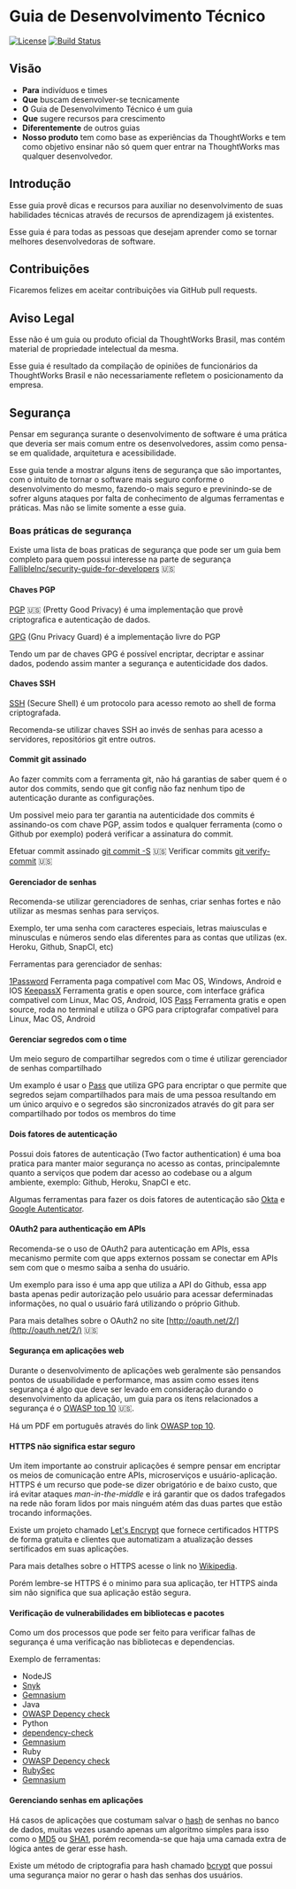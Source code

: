# Guia de Desenvolvimento Técnico

[![License](https://img.shields.io/aur/license/yaourt.svg?maxAge=2592000)](https://github.com/ThoughtWorksInc/guia-de-desenvolvimento-tecnico/blob/master/LICENSE)
[![Build Status](https://snap-ci.com/ThoughtWorksInc/guia-de-desenvolvimento-tecnico/branch/master/build_image)](https://snap-ci.com/ThoughtWorksInc/guia-de-desenvolvimento-tecnico/branch/master)

## Visão

* **Para** indivíduos e times
* **Que** buscam desenvolver-se tecnicamente
* **O** Guia de Desenvolvimento Técnico é um guia
* **Que** sugere recursos para crescimento
* **Diferentemente** de outros guias
* **Nosso produto** tem como base as experiências da ThoughtWorks e tem como
  objetivo ensinar não só quem quer entrar na ThoughtWorks mas qualquer
  desenvolvedor.

## Introdução

Esse guia provê dicas e recursos para auxiliar no desenvolvimento de suas
habilidades técnicas através de recursos de aprendizagem já existentes.

Esse guia é para todas as pessoas que desejam aprender como se tornar
melhores desenvolvedoras de software.

## Contribuições

Ficaremos felizes em aceitar contribuições via GitHub pull requests.

## Aviso Legal

Esse não é um guia ou produto oficial da ThoughtWorks Brasil,
mas contém material de propriedade intelectual da mesma.

Esse guia é resultado da compilação de opiniões de funcionários da
ThoughtWorks Brasil e não necessariamente refletem o posicionamento da empresa.

## Segurança

Pensar em segurança surante o desenvolvimento de software é uma prática que deveria ser mais comum
entre os desenvolvedores, assim como pensa-se em qualidade, arquitetura e acessibilidade.

Esse guia tende a mostrar alguns itens de segurança que são importantes, com o intuito de tornar o software mais seguro
conforme o desenvolvimento do mesmo, fazendo-o mais seguro e previnindo-se de sofrer alguns ataques por falta de conhecimento
de algumas ferramentas e práticas. Mas não se limite somente a esse guia.

### Boas práticas de segurança

Existe uma lista de boas praticas de segurança que pode ser um guia bem completo para quem possui interesse
na parte de segurança [FallibleInc/security-guide-for-developers](https://github.com/FallibleInc/security-guide-for-developers) :us:

#### Chaves PGP

[PGP](https://en.wikipedia.org/wiki/Pretty_Good_Privacy) :us: (Pretty Good Privacy) é uma implementação que provê criptografica e autenticação de dados.

[GPG](https://pt.wikipedia.org/wiki/GNU_Privacy_Guard) (Gnu Privacy Guard) é a implementação livre do PGP

Tendo um par de chaves GPG é possível encriptar, decriptar e assinar dados, podendo assim manter a segurança e autenticidade dos dados.

#### Chaves SSH

[SSH](https://pt.wikipedia.org/wiki/Secure_Shell) (Secure Shell) é um protocolo para acesso remoto ao shell de forma criptografada.

Recomenda-se utilizar chaves SSH ao invés de senhas para acesso a servidores, repositórios git entre outros.

#### Commit git assinado

Ao fazer commits com a ferramenta git, não há garantias de saber quem é o autor dos commits, sendo que git config não faz nenhum tipo de autenticação durante as configurações.

Um possivel meio para ter garantia na autenticidade dos commits é assinando-os com chave PGP, assim todos e qualquer ferramenta (como o Github por exemplo)
poderá verificar a assinatura do commit.

Efetuar commit assinado [git commit -S](https://git-scm.com/docs/git-commit) :us:
Verificar commits [git verify-commit](https://git-scm.com/docs/git-verify-commit) :us:

#### Gerenciador de senhas

Recomenda-se utilizar gerenciadores de senhas, criar senhas fortes e não utilizar as mesmas senhas para serviços.

Exemplo, ter uma senha com caracteres especiais, letras maiusculas e minusculas e números sendo elas diferentes
para as contas que utilizas (ex. Heroku, Github, SnapCI, etc)

Ferramentas para gerenciador de senhas:

[1Password](https://1password.com/) Ferramenta paga compatível com Mac OS, Windows, Android e IOS
[KeepassX](https://www.keepassx.org/) Ferramenta gratis e open source, com interface gráfica compativel com Linux, Mac OS, Android, IOS
[Pass](https://www.passwordstore.org/) Ferramenta gratis e open source, roda no terminal e utiliza o GPG para criptografar compativel para Linux, Mac OS, Android

#### Gerenciar segredos com o time

Um meio seguro de compartilhar segredos com o time é utilizar gerenciador de senhas compartilhado

Um examplo é usar o [Pass](https://www.passwordstore.org/) que utiliza GPG para encriptar o que permite
que segredos sejam compartilhados para mais de uma pessoa resultando em um único arquivo e o segredos
são sincronizados através do git para ser compartilhado por todos os membros do time

#### Dois fatores de autenticação

Possui dois fatores de autenticação (Two factor authentication) é uma boa pratica para manter maior
segurança no acesso as contas, principalemnte quanto a serviços que podem dar acesso ao codebase ou a
algum ambiente, exemplo: Github, Heroku, SnapCI e etc.

Algumas ferramentas para fazer os dois fatores de autenticação são [Okta](https://www.okta.com/) e [Google Autenticator](https://www.google.com/landing/2step/).

#### OAuth2 para authenticação em APIs

Recomenda-se o uso de OAuth2 para autenticação em APIs, essa mecanismo permite com que apps externos possam se conectar em APIs
sem com que o mesmo saiba a senha do usuário.

Um exemplo para isso é uma app que utiliza a API do Github, essa app basta apenas pedir autorização pelo usuário para acessar
deferminadas informações, no qual o usuário fará utilizando o próprio Github.

Para mais detalhes sobre o OAuth2 no site [http://oauth.net/2/](http://oauth.net/2/) :us:

#### Segurança em aplicações web

Durante o desenvolvimento de aplicações web geralmente são pensandos pontos de usuabilidade e performance,
mas assim como esses itens segurança é algo que deve ser levado em consideração durando o desenvolvimento da
aplicação, um guia para os itens relacionados a segurança é o [OWASP top 10](https://www.owasp.org/index.php/Category:OWASP_Top_Ten_Project) :us:.

Há um PDF em português através do link [OWASP top 10](https://owasptop10.googlecode.com/files/OWASP_Top_10_-_2013_Brazilian_Portuguese.pdf).

#### HTTPS não significa estar seguro

Um item importante ao construir aplicações é sempre pensar em encriptar os meios de comunicação entre APIs, microserviços e usuário-aplicação.
HTTPS é um recurso que pode-se dizer obrigatório e de baixo custo, que irá evitar ataques *man-in-the-middle* e irá garantir que os dados
trafegados na rede não foram lidos por mais ninguém atém das duas partes que estão trocando informações.

Existe um projeto chamado [Let's Encrypt](https://letsencrypt.org/) que fornece certificados HTTPS de forma gratuíta e clientes que
automatizam a atualização desses sertificados em suas aplicações.

Para mais detalhes sobre o HTTPS acesse o link no [Wikipedia](https://pt.wikipedia.org/wiki/Hyper_Text_Transfer_Protocol_Secure).

Porém lembre-se HTTPS é o minimo para sua aplicação, ter HTTPS ainda sim não significa que sua aplicação estão segura.

#### Verificação de vulnerabilidades em bibliotecas e pacotes

Como um dos processos que pode ser feito para verificar falhas de segurança é uma verificação nas bibliotecas e dependencias.

Exemplo de ferramentas:
- NodeJS
 - [Snyk](https://github.com/Snyk/snyk)
 - [Gemnasium](https://gemnasium.com/)
- Java
 - [OWASP Depency check](https://github.com/jeremylong/DependencyCheck)
- Python
 - [dependency-check](https://pypi.python.org/pypi/dependency-check/0.1.0)
 - [Gemnasium](https://gemnasium.com/)
- Ruby
 - [OWASP Depency check](https://github.com/jeremylong/DependencyCheck)
 - [RubySec](http://rubysec.com/)
 - [Gemnasium](https://gemnasium.com/)

#### Gerenciando senhas em aplicações

Há casos de aplicações que costumam salvar o [hash](https://pt.wikipedia.org/wiki/Fun%C3%A7%C3%A3o_hash) de senhas no banco de dados, muitas vezes usando apenas um algoritmo simples
para isso como o [MD5](https://pt.wikipedia.org/wiki/MD5) ou [SHA1](https://pt.wikipedia.org/wiki/SHA-1), porém recomenda-se que haja uma camada extra de lógica antes de gerar esse hash.

Existe um método de criptografia para hash chamado [bcrypt](https://pt.wikipedia.org/wiki/Bcrypt) que possui uma segurança maior
no gerar o hash das senhas dos usuários.
